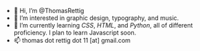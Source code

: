 - 👋 Hi, I’m @ThomasRettig
- 👀 I’m interested in graphic design, typography, and music.
- 🌱 I’m currently learning *CSS*, *HTML*, and *Python*, all of different proficiency. I plan to learn Javascript soon.
- 📫 thomas dot rettig dot 11 [at] gmail.com
